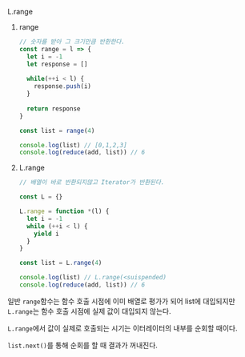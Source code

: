 L.range

1. range

   ```javascript
   // 숫자를 받아 그 크기만큼 반환한다.
   const range = l => {
     let i = -1
     let response = []
     
     while(++i < l) {
       response.push(i)
     }
     
     return response
   }
   
   const list = range(4)
   
   console.log(list) // [0,1,2,3]
   console.log(reduce(add, list)) // 6
   ```

2. L.range

   ```javascript
   // 배열이 바로 반환되지않고 Iterator가 반환된다.
   
   const L = {}
   
   L.range = function *(l) {
     let i = -1
     while (++i < l) {
       yield i
     }
   }
   
   const list = L.range(4)
   
   console.log(list) // L.range(<suispended)
   console.log(reduce(add, list)) // 6
   ```



일반 `range`함수는 함수 호출 시점에 이미 배열로 평가가 되어 list에 대입되지만 `L.range`는 함수 호출 시점에 실제 값이 대입되지 않는다.

`L.range`에서 값이 실제로 호출되는 시기는 이터레이터의 내부를 순회할 때이다.

`list.next()`를 통해 순회를 할 때 결과가 꺼내진다.